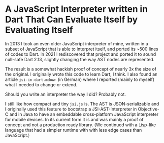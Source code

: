A JavaScript Interpreter written in
Dart That Can Evaluate Itself by Evaluating Itself
=============================

In 2013 I took an even older JavaScript interpreter of mine, written in a subset of JavaScript that is able to interpret itself, and ported its ~500 lines of codes to Dart. In 2021 I rediscovered that project and ported it to sound null-safe Dart 2.13, slightly changing the way AST nodes are represented.

The result is a somewhat hackish proof of concept of nearly 3x the size of the original. I originally wrote this code to learn Dart, I think. I also found an article `jsi-in-dart.mdown` (in German) where I reported (mainly to myself) what I needed to change or extend.

Should you write an interpreter the way I did? Probably not.

I still like how compact and tiny `jsi.js` is. The AST is JSON-serializable and I originally used this feature to bootstrap a JSI-AST-Interpreter in Objective-C and in Java to have an embeddable cross-platform JavaScript interpreter for mobile devices. In its current form it is and was mainly a proof of concept and not a production ready library. (We continued with a Lisp-like language that had a simpler runtime with with less edge cases than JavaScript.)
